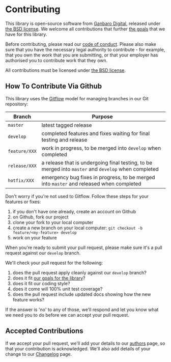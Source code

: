 # Contributing

This library is open-source software from [Ganbaro Digital](https://ganbarodigital.com), released under [the BSD license](license.html). We welcome all contributions that further [the goals](index.md#goals) that we have for this library.

Before contributing, please read our [code of conduct](code-of-conduct.html). Please also make sure that you have the necessary legal authority to contribute - for example, that you own the work that you are submitting, or that your employer has authorised you to contribute work that they own.

All contributions must be licensed under [the BSD license](license.html).

## How To Contribute Via Github

This library uses the [Gitflow](http://datasift.github.io/gitflow/) model for managing branches in our Git repository:

Branch | Purpose
-------|--------
`master` | latest tagged release
`develop` | completed features and fixes waiting for final testing and release
`feature/XXX` | work in progress, to be merged into `develop` when completed
`release/XXX` | a release that is undergoing final testing, to be merged into `master` and `develop` when completed
`hotfix/XXX` | emergency bug fixes in progress, to be merged into `master` and released when completed

Don't worry if you're not used to Gitflow. Follow these steps for your features or fixes:

1. if you don't have one already, create an account on Github
1. on Github, fork our project
1. clone your fork to your local computer
1. create a new branch on your local computer: `git checkout -b feature/<my-feature> develop`
1. work on your feature

When you're ready to submit your pull request, please make sure it's a pull request against our `develop` branch.

We'll check your pull request for the following:

1. does the pull request apply cleanly against our `develop` branch?
1. does it fit [our goals for the library](index.html#goals)?
1. does it fit our coding style?
2. does it come will 100% unit test coverage?
1. does the pull request include updated docs showing how the new feature works?

If the answer is 'no' to any of those, we'll respond and let you know what we need you to do before we can accept your pull request.

## Accepted Contributions

If we accept your pull request, we'll add your details to our [authors](authors.html) page, so that your contribution is acknowledged. We'll also add details of your change to our [Changelog](changelog.html) page.
